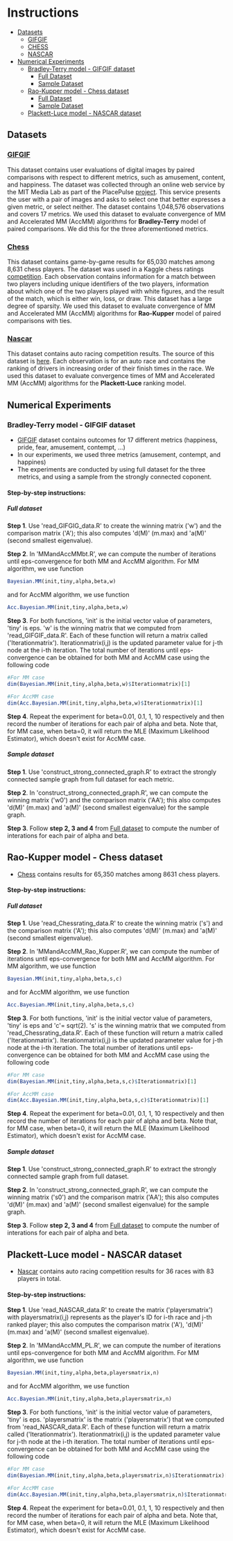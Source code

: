 # Instructions
* [Datasets](#datasets)
  * [GIFGIF](#gifgif)
  * [CHESS](#chess)
  * [NASCAR](#nascar)
* [Numerical Experiments](#experiments)
  * [Bradley-Terry model - GIFGIF dataset](#bt)
    * [Full Dataset](#btfulldataset)
    * [Sample Dataset](#btsampledataset)
  * [Rao-Kupper model - Chess dataset](#rk)
    * [Full Dataset](#rkfulldataset)
    * [Sample Dataset](#rksampledataset)
  * [Plackett-Luce model - NASCAR dataset](#pl)

## Datasets

### [GIFGIF](http://lucas.maystre.ch/gifgif-data)
This dataset contains user evaluations of digital images by paired comparisons with respect to different metrics, such as amusement, content, and happiness. The dataset was collected through an online web service by the MIT Media Lab as part of the PlacePulse [project](http://gifgif.media.mit.edu/). This service presents the user with a pair of images and asks to select one that better expresses a given metric, or select neither. The dataset contains 1,048,576 observations and covers 17 metrics. We used this dataset to evaluate convergence of MM and Accelerated MM (AccMM) algorithms for **Bradley-Terry** model of paired comparisons. We did this for the three aforementioned metrics.

### [Chess](https://www.kaggle.com/c/chess/data)
This dataset contains game-by-game results for 65,030 matches among 8,631 chess players. The dataset was used in a Kaggle chess ratings [competition](https://www.kaggle.com/c/chess). Each observation contains information for a match between two players including unique identifiers of the two players, information about which one of the two players played with white figures, and the result of the match, which is either win, loss, or draw. This dataset has a large degree of sparsity. We used this dataset to evaluate convergence of MM and Accelerated MM (AccMM) algorithms for **Rao-Kupper** model of paired comparisons with ties.

### [Nascar](http://personal.psu.edu/drh20/code/btmatlab/)
This dataset contains auto racing competition results. The source of this dataset is [here](http://personal.psu.edu/drh20/code/btmatlab/). Each observation is for an auto race and contains the ranking of drivers in increasing order of their finish times in the race. We used this dataset to evaluate convergence times of MM and Accelerated MM (AccMM) algorithms for the **Plackett-Luce** ranking model.

## Numerical Experiments <a name="experiments"></a>
### Bradley-Terry model - GIFGIF dataset <a name="bt"></a>

* [GIFGIF](http://lucas.maystre.ch/gifgif-data) dataset contains outcomes for 17 different metrics (happiness, pride, fear, amusement, contempt, ...)
* In our experiments, we used three metrics (amusement, contempt, and happines)
* The experiments are conducted by using full dataset for the three metrics, and using a sample from the strongly connected coponent.

#### Step-by-step instructions:

##### Full dataset <a name="btfulldataset"></a>

**Step 1**. Use 'read_GIFGIG_data.R' to create the winning matrix ('w') and the comparison matrix ('A'); this also 
computes 'd(M)' (m.max) and 'a(M)' (second smallest eigenvalue).

**Step 2**. In 'MMandAccMMbt.R', we can compute the number of iterations until eps-convergence for both MM and AccMM algorithm. 
For MM algorithm, we use function

```r
Bayesian.MM(init,tiny,alpha,beta,w)
```

and for AccMM algorithm, we use function

```r
Acc.Bayesian.MM(init,tiny,alpha,beta,w)
```
**Step 3**. For both functions, 'init' is the initial vector value of parameters, 'tiny' is eps. 'w' is the winning matrix that we computed from 'read_GIFGIF_data.R'. Each of these function will return a matrix called ('Iterationmatrix'). Iterationmatrix(i,j) is the updated parameter value for j-th node at the i-th iteration. The total number of iterations until eps-convergence can be obtained for both MM and AccMM case using the following code

```r
#For MM case
dim(Bayesian.MM(init,tiny,alpha,beta,w)$Iterationmatrix)[1]

#For AccMM case
dim(Acc.Bayesian.MM(init,tiny,alpha,beta,w)$Iterationmatrix)[1]
```
**Step 4**. Repeat the experiment for beta=0.01, 0.1, 1, 10 respectively and then record the number of iterations for each pair of alpha and beta. Note that, for MM case, when beta=0, it will return the MLE (Maximum Likelihood Estimator), which doesn't exist for AccMM case.

##### Sample dataset <a name="btsampledataset"></a>

**Step 1**. Use 'construct_strong_connected_graph.R' to extract the strongly connected sample graph from full dataset for each metric. 

**Step 2**. In 'construct_strong_connected_graph.R', we can compute the winning matrix ('w0') and the comparison matrix ('AA'); this also 
computes 'd(M)' (m.max) and 'a(M)' (second smallest eigenvalue) for the sample graph.

**Step 3**. Follow **step 2, 3 and 4** from [Full dataset](#btfulldataset) to compute the number of interations for each pair of alpha and beta.


## Rao-Kupper model - Chess dataset <a name="rk"></a>

* [Chess](https://www.kaggle.com/c/chess/data) contains results for 65,350 matches among 8631 chess players.

#### Step-by-step instructions:

##### Full dataset <a name="rkfulldataset"></a>

**Step 1**. Use 'read_Chessrating_data.R' to create the winning matrix ('s') and the comparison matrix ('A'); this also 
computes 'd(M)' (m.max) and 'a(M)' (second smallest eigenvalue).

**Step 2**. In 'MMandAccMM_Rao_Kupper.R', we can compute the number of iterations until eps-convergence for both MM and AccMM algorithm. 
For MM algorithm, we use function

```r
Bayesian.MM(init,tiny,alpha,beta,s,c)
```

and for AccMM algorithm, we use function

```r
Acc.Bayesian.MM(init,tiny,alpha,beta,s,c)
```
**Step 3**. For both functions, 'init' is the initial vector value of parameters, 'tiny' is eps and 'c'= sqrt(2). 's' is the winning matrix that we computed from 'read_Chessrating_data.R'. Each of these function will return a matrix called ('Iterationmatrix'). Iterationmatrix(i,j) is the updated parameter value for j-th node at the i-th iteration. The total number of iterations until eps-convergence can be obtained for both MM and AccMM case using the following code

```r
#For MM case
dim(Bayesian.MM(init,tiny,alpha,beta,s,c)$Iterationmatrix)[1]

#For AccMM case
dim(Acc.Bayesian.MM(init,tiny,alpha,beta,s,c)$Iterationmatrix)[1]
```
**Step 4**. Repeat the experiment for beta=0.01, 0.1, 1, 10 respectively and then record the number of iterations for each pair of alpha and beta. Note that, for MM case, when beta=0, it will return the MLE (Maximum Likelihood Estimator), which doesn't exist for AccMM case.

##### Sample dataset <a name="rksampledataset"></a>

**Step 1**. Use 'construct_strong_connected_graph.R' to extract the strongly connected sample graph from full dataset. 

**Step 2**. In 'construct_strong_connected_graph.R', we can compute the winning matrix ('s0') and the comparison matrix ('AA'); this also 
computes 'd(M)' (m.max) and 'a(M)' (second smallest eigenvalue) for the sample graph.

**Step 3**. Follow **step 2, 3 and 4** from [Full dataset](#rkfulldataset) to compute the number of interations for each pair of alpha and beta.


## Plackett-Luce model - NASCAR dataset <a name="pl"></a>

* [Nascar](http://personal.psu.edu/drh20/code/btmatlab/) contains auto racing competition results for 36 races with 83 players in total.

#### Step-by-step instructions:

**Step 1**. Use 'read_NASCAR_data.R' to create the  matrix ('playersmatrix') with playersmatrix(i,j) represents as the player's ID for i-th race and j-th ranked player; this also computes the comparison matrix ('A'), 'd(M)' (m.max) and 'a(M)' (second smallest eigenvalue).

**Step 2**. In 'MMandAccMM_PL.R', we can compute the number of iterations until eps-convergence for both MM and AccMM algorithm. 
For MM algorithm, we use function

```r
Bayesian.MM(init,tiny,alpha,beta,playersmatrix,n)
```

and for AccMM algorithm, we use function

```r
Acc.Bayesian.MM(init,tiny,alpha,beta,playersmatrix,n)
```
**Step 3**. For both functions, 'init' is the initial vector value of parameters, 'tiny' is eps. 'playersmatrix' is the matrix ('playersmatrix') that we computed from 'read_NASCAR_data.R'. Each of these function will return a matrix called ('Iterationmatrix'). Iterationmatrix(i,j) is the updated parameter value for j-th node at the i-th iteration. The total number of iterations until eps-convergence can be obtained for both MM and AccMM case using the following code

```r
#For MM case
dim(Bayesian.MM(init,tiny,alpha,beta,playersmatrix,n)$Iterationmatrix)[1]

#For AccMM case
dim(Acc.Bayesian.MM(init,tiny,alpha,beta,playersmatrix,n)$Iterationmatrix)[1]
```
**Step 4**. Repeat the experiment for beta=0.01, 0.1, 1, 10 respectively and then record the number of iterations for each pair of alpha and beta. Note that, for MM case, when beta=0, it will return the MLE (Maximum Likelihood Estimator), which doesn't exist for AccMM case.

